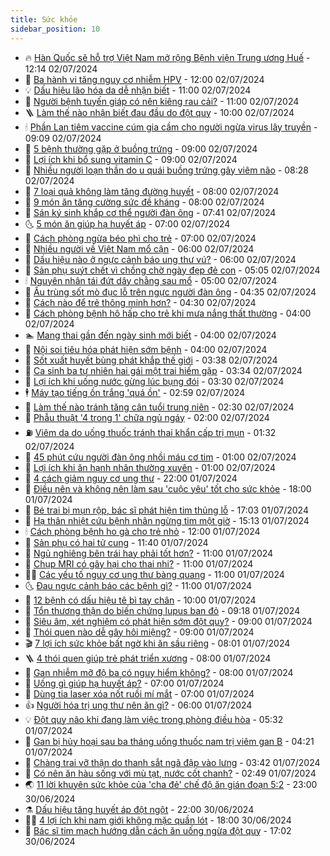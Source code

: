 ```yaml
---
title: Sức khỏe
sidebar_position: 10
---
```


<!-- vnexpress-suc-khoe:START -->
- 🔥 [Hàn Quốc sẽ hỗ trợ Việt Nam mở rộng Bệnh viện Trung ương Huế](https://vnexpress.net/han-quoc-se-ho-tro-viet-nam-mo-rong-benh-vien-trung-uong-hue-4765370.html) - 12:14 02/07/2024
- 🥰 [Ba hành vi tăng nguy cơ nhiễm HPV](https://vnexpress.net/ba-hanh-vi-tang-nguy-co-nhiem-hpv-4765171.html) - 12:00 02/07/2024
- 💡 [Dấu hiệu lão hóa da dễ nhận biết](https://vnexpress.net/dau-hieu-lao-hoa-da-de-nhan-biet-4765259.html) - 11:00 02/07/2024
- 🤗 [Người bệnh tuyến giáp có nên kiêng rau cải?](https://vnexpress.net/nguoi-benh-tuyen-giap-co-nen-kieng-rau-cai-4765224.html) - 11:00 02/07/2024
- 🪜 [Làm thế nào nhận biết đau đầu do đột quỵ](https://vnexpress.net/lam-the-nao-nhan-biet-dau-dau-do-dot-quy-4765209.html) - 10:00 02/07/2024
- 🕯 [Phần Lan tiêm vaccine cúm gia cầm cho người ngừa virus lây truyền](https://vnexpress.net/phan-lan-tiem-vaccine-cum-gia-cam-cho-nguoi-ngua-virus-lay-truyen-4765244.html) - 09:09 02/07/2024
- 🤭 [5 bệnh thường gặp ở buồng trứng](https://vnexpress.net/5-benh-thuong-gap-o-buong-trung-4765219.html) - 09:00 02/07/2024
- 👀 [Lợi ích khi bổ sung vitamin C](https://vnexpress.net/loi-ich-khi-bo-sung-vitamin-c-4765169.html) - 09:00 02/07/2024
- 🌋 [Nhiều người loạn thần do u quái buồng trứng gây viêm não](https://vnexpress.net/nhieu-nguoi-loan-than-do-u-quai-buong-trung-gay-viem-nao-4765185.html) - 08:28 02/07/2024
- 🫶 [7 loại quả không làm tăng đường huyết](https://vnexpress.net/7-loai-qua-khong-lam-tang-duong-huyet-4765152.html) - 08:00 02/07/2024
- 🦆 [9 món ăn tăng cường sức đề kháng](https://vnexpress.net/9-mon-an-tang-cuong-suc-de-khang-4765145.html) - 08:00 02/07/2024
- 🚀 [Sán ký sinh khắp cơ thể người đàn ông](https://vnexpress.net/san-ky-sinh-khap-co-the-nguoi-dan-ong-4765222.html) - 07:41 02/07/2024
- 🌜 [5 món ăn giúp hạ huyết áp](https://vnexpress.net/5-mon-an-giup-ha-huyet-ap-4765150.html) - 07:00 02/07/2024
- 🧰 [Cách phòng ngừa béo phì cho trẻ](https://vnexpress.net/cach-phong-ngua-beo-phi-cho-tre-4765063.html) - 07:00 02/07/2024
- 💫 [Nhiều người về Việt Nam mổ cận](https://vnexpress.net/nhieu-nguoi-ve-viet-nam-mo-can-4765199.html) - 06:00 02/07/2024
- 🌝 [Dấu hiệu nào ở ngực cảnh báo ung thư vú?](https://vnexpress.net/dau-hieu-nao-o-nguc-canh-bao-ung-thu-vu-4765181.html) - 06:00 02/07/2024
- 🗽 [Sản phụ suýt chết vì chồng chờ ngày đẹp đẻ con](https://vnexpress.net/san-phu-suyt-chet-vi-chong-cho-ngay-dep-de-con-4765118.html) - 05:05 02/07/2024
- 🕯 [Nguyên nhân tái đứt dây chằng sau mổ](https://vnexpress.net/nguyen-nhan-tai-dut-day-chang-sau-mo-4765139.html) - 05:00 02/07/2024
- 🦅 [Ấu trùng sốt mò đục lỗ trên ngực người đàn ông](https://vnexpress.net/au-trung-sot-mo-duc-lo-tren-nguc-nguoi-dan-ong-4765124.html) - 04:35 02/07/2024
- 🦆 [Cách nào để trẻ thông minh hơn?](https://vnexpress.net/cach-nao-de-tre-thong-minh-hon-4765138.html) - 04:30 02/07/2024
- 🎊 [Cách phòng bệnh hô hấp cho trẻ khi mưa nắng thất thường](https://vnexpress.net/cach-phong-benh-ho-hap-cho-tre-khi-mua-nang-that-thuong-4765090.html) - 04:00 02/07/2024
- 🏊 [Mang thai gần đến ngày sinh mới biết](https://vnexpress.net/mang-thai-gan-den-ngay-sinh-moi-biet-4765084.html) - 04:00 02/07/2024
- 📝 [Nội soi tiêu hóa phát hiện sớm bệnh](https://vnexpress.net/noi-soi-tieu-hoa-phat-hien-som-benh-4765076.html) - 04:00 02/07/2024
- 💯 [Sốt xuất huyết bùng phát khắp thế giới](https://vnexpress.net/sot-xuat-huyet-bung-phat-khap-the-gioi-4765087.html) - 03:38 02/07/2024
- 🌊 [Ca sinh ba tự nhiên hai gái một trai hiếm gặp](https://vnexpress.net/ca-sinh-ba-tu-nhien-hai-gai-mot-trai-hiem-gap-4765049.html) - 03:34 02/07/2024
- 🚀 [Lợi ích khi uống nước gừng lúc bụng đói](https://vnexpress.net/loi-ich-khi-uong-nuoc-gung-luc-bung-doi-4765034.html) - 03:30 02/07/2024
- 🕴 [Máy tạo tiếng ồn trắng &#39;quá ồn&#39;](https://vnexpress.net/may-tao-tieng-on-trang-qua-on-4764818.html) - 02:59 02/07/2024
- 🗽 [Làm thế nào tránh tăng cân tuổi trung niên](https://vnexpress.net/lam-the-nao-tranh-tang-can-tuoi-trung-nien-4765024.html) - 02:30 02/07/2024
- 🎡 [Phẫu thuật &#39;4 trong 1&#39; chữa ngủ ngáy](https://vnexpress.net/phau-thuat-4-trong-1-chua-ngu-ngay-4765018.html) - 02:00 02/07/2024
- ⛽️ [Viêm da do uống thuốc tránh thai khẩn cấp trị mụn](https://vnexpress.net/viem-da-do-uong-thuoc-tranh-thai-khan-cap-tri-mun-4764959.html) - 01:32 02/07/2024
- 🦆 [45 phút cứu người đàn ông nhồi máu cơ tim](https://vnexpress.net/45-phut-cuu-nguoi-dan-ong-nhoi-mau-co-tim-4764968.html) - 01:00 02/07/2024
- 🤩 [Lợi ích khi ăn hạnh nhân thường xuyên](https://vnexpress.net/loi-ich-khi-an-hanh-nhan-thuong-xuyen-4764775.html) - 01:00 02/07/2024
- 🦒 [4 cách giảm nguy cơ ung thư](https://vnexpress.net/4-cach-giam-nguy-co-ung-thu-4764962.html) - 22:00 01/07/2024
- 💫 [Điều nên và không nên làm sau &#39;cuộc yêu&#39; tốt cho sức khỏe](https://vnexpress.net/dieu-nen-va-khong-nen-lam-sau-cuoc-yeu-tot-cho-suc-khoe-4764345.html) - 18:00 01/07/2024
- 🐘 [Bé trai bị mụn rộp, bác sĩ phát hiện tim thủng lỗ](https://vnexpress.net/be-trai-bi-mun-rop-bac-si-phat-hien-tim-thung-lo-4764883.html) - 17:03 01/07/2024
- 🚀 [Hạ thân nhiệt cứu bệnh nhân ngừng tim một giờ](https://vnexpress.net/ha-than-nhiet-cuu-benh-nhan-ngung-tim-mot-gio-4764950.html) - 15:13 01/07/2024
- 🕯 [Cách phòng bệnh ho gà cho trẻ nhỏ](https://vnexpress.net/cach-phong-benh-ho-ga-cho-tre-nho-4764877.html) - 12:00 01/07/2024
- 🦏 [Sản phụ có hai tử cung](https://vnexpress.net/san-phu-co-hai-tu-cung-4764733.html) - 11:40 01/07/2024
- 🦄 [Ngủ nghiêng bên trái hay phải tốt hơn?](https://vnexpress.net/ngu-nghieng-ben-trai-hay-phai-tot-hon-4764795.html) - 11:00 01/07/2024
- 🦒 [Chụp MRI có gây hại cho thai nhi?](https://vnexpress.net/chup-mri-co-gay-hai-cho-thai-nhi-4764771.html) - 11:00 01/07/2024
- 👨‍🏫 [Các yếu tố nguy cơ ung thư bàng quang](https://vnexpress.net/cac-yeu-to-nguy-co-ung-thu-bang-quang-4764768.html) - 11:00 01/07/2024
- 🌜 [Đau ngực cảnh báo các bệnh gì?](https://vnexpress.net/dau-nguc-canh-bao-cac-benh-gi-4764693.html) - 11:00 01/07/2024
- 🚀 [12 bệnh có dấu hiệu tê bì tay chân](https://vnexpress.net/12-benh-co-dau-hieu-te-bi-tay-chan-4764764.html) - 10:00 01/07/2024
- 💃 [Tổn thương thận do biến chứng lupus ban đỏ](https://vnexpress.net/ton-thuong-than-do-bien-chung-lupus-ban-do-4764842.html) - 09:18 01/07/2024
- 💯 [Siêu âm, xét nghiệm có phát hiện sớm đột quỵ?](https://vnexpress.net/sieu-am-xet-nghiem-co-phat-hien-som-dot-quy-4764723.html) - 09:00 01/07/2024
- 🤔 [Thói quen nào dễ gây hôi miệng?](https://vnexpress.net/thoi-quen-nao-de-gay-hoi-mieng-4764624.html) - 09:00 01/07/2024
- 🎬 [7 lợi ích sức khỏe bất ngờ khi ăn sầu riêng](https://vnexpress.net/7-loi-ich-suc-khoe-bat-ngo-khi-an-sau-rieng-4764789.html) - 08:01 01/07/2024
- 🪜 [4 thói quen giúp trẻ phát triển xương](https://vnexpress.net/4-thoi-quen-giup-tre-phat-trien-xuong-4764704.html) - 08:00 01/07/2024
- 🦣 [Gan nhiễm mỡ độ ba có nguy hiểm không?](https://vnexpress.net/gan-nhiem-mo-do-ba-co-nguy-hiem-khong-4764659.html) - 08:00 01/07/2024
- 🧐 [Uống gì giúp hạ huyết áp?](https://vnexpress.net/uong-gi-giup-ha-huyet-ap-4764688.html) - 07:00 01/07/2024
- 🤡 [Dùng tia laser xóa nốt ruồi mí mắt](https://vnexpress.net/dung-tia-laser-xoa-not-ruoi-mi-mat-4764677.html) - 07:00 01/07/2024
- 👍 [Người hóa trị ung thư nên ăn gì?](https://vnexpress.net/nguoi-hoa-tri-ung-thu-nen-an-gi-4764720.html) - 06:00 01/07/2024
- 💡 [Đột quỵ não khi đang làm việc trong phòng điều hòa](https://vnexpress.net/dot-quy-nao-khi-dang-lam-viec-trong-phong-dieu-hoa-4764572.html) - 05:32 01/07/2024
- 💯 [Gan bị hủy hoại sau ba tháng uống thuốc nam trị viêm gan B](https://vnexpress.net/gan-bi-huy-hoai-sau-ba-thang-uong-thuoc-nam-tri-viem-gan-b-4764595.html) - 04:21 01/07/2024
- 🧠 [Chàng trai vỡ thận do thanh sắt ngã đập vào lưng](https://vnexpress.net/chang-trai-vo-than-do-thanh-sat-nga-dap-vao-lung-4764623.html) - 03:42 01/07/2024
- 🎡 [Có nên ăn hàu sống với mù tạt, nước cốt chanh?](https://vnexpress.net/co-nen-an-hau-song-voi-mu-tat-nuoc-cot-chanh-4764577.html) - 02:49 01/07/2024
- 🌏 [11 lời khuyên sức khỏe của &#39;cha đẻ&#39; chế độ ăn gián đoạn 5:2](https://vnexpress.net/11-loi-khuyen-suc-khoe-cua-cha-de-che-do-an-gian-doan-5-2-4764397.html) - 23:00 30/06/2024
- ⚗️ [Dấu hiệu tăng huyết áp đột ngột](https://vnexpress.net/dau-hieu-tang-huyet-ap-dot-ngot-4764507.html) - 22:00 30/06/2024
- 👨‍🏫 [4 lợi ích khi nam giới không mặc quần lót](https://vnexpress.net/4-loi-ich-khi-nam-gioi-khong-mac-quan-lot-4764029.html) - 18:00 30/06/2024
- 🤖 [Bác sĩ tim mạch hướng dẫn cách ăn uống ngừa đột quỵ](https://vnexpress.net/bac-si-tim-mach-huong-dan-cach-an-uong-ngua-dot-quy-4764385.html) - 17:02 30/06/2024<!-- vnexpress-suc-khoe:END -->
